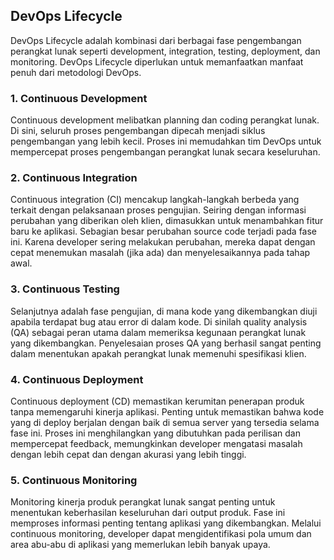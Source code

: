 ## DevOps Lifecycle

DevOps Lifecycle adalah kombinasi dari berbagai fase pengembangan perangkat lunak seperti development, integration, testing, deployment, dan monitoring. DevOps Lifecycle diperlukan untuk memanfaatkan manfaat penuh dari metodologi DevOps.

### 1. Continuous Development

Continuous development melibatkan planning dan coding perangkat lunak. Di sini, seluruh proses pengembangan dipecah menjadi siklus pengembangan yang lebih kecil. Proses ini memudahkan tim DevOps untuk mempercepat proses pengembangan perangkat lunak secara keseluruhan.

### 2. Continuous Integration

Continuous integration (CI) mencakup langkah-langkah berbeda yang terkait dengan pelaksanaan proses pengujian. Seiring dengan informasi perubahan yang diberikan oleh klien, dimasukkan untuk menambahkan fitur baru ke aplikasi. Sebagian besar perubahan source code terjadi pada fase ini. Karena developer sering melakukan perubahan, mereka dapat dengan cepat menemukan masalah (jika ada) dan menyelesaikannya pada tahap awal.

### 3. Continuous Testing

Selanjutnya adalah fase pengujian, di mana kode yang dikembangkan diuji apabila terdapat bug atau error di dalam kode. Di sinilah quality analysis (QA) sebagai peran utama dalam memeriksa kegunaan perangkat lunak yang dikembangkan. Penyelesaian proses QA yang berhasil sangat penting dalam menentukan apakah perangkat lunak memenuhi spesifikasi klien.

### 4. Continuous Deployment

Continuous deployment (CD) memastikan kerumitan penerapan produk tanpa memengaruhi kinerja aplikasi. Penting untuk memastikan bahwa kode yang di deploy berjalan dengan baik di semua server yang tersedia selama fase ini. Proses ini menghilangkan yang dibutuhkan pada perilisan dan mempercepat feedback, memungkinkan developer mengatasi masalah dengan lebih cepat dan dengan akurasi yang lebih tinggi.

### 5. Continuous Monitoring

Monitoring kinerja produk perangkat lunak sangat penting untuk menentukan keberhasilan keseluruhan dari output produk. Fase ini memproses informasi penting tentang aplikasi yang dikembangkan. Melalui continuous monitoring, developer dapat mengidentifikasi pola umum dan area abu-abu di aplikasi yang memerlukan lebih banyak upaya.
